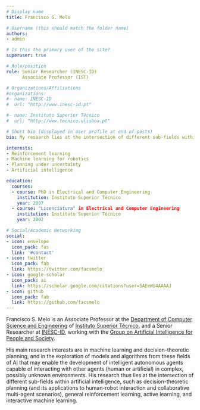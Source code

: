 ```yaml
---
# Display name
title: Francisco S. Melo

# Username (this should match the folder name)
authors:
- admin

# Is this the primary user of the site?
superuser: true

# Role/position
role: Senior Researcher (INESC-ID)
      Associate Professor (IST)

# Organizations/Affiliations
#organizations:
#- name: INESC-ID
#  url: "http://www.inesc-id.pt"

#- name: Instituto Superior Técnico
#  url: "http://www.tecnico.ulisboa.pt"

# Short bio (displayed in user profile at end of posts)
bio: My research lies at the intersection of different sub-fields within artificial intelligence, such as decision-theoretic planning (and its applications to human-robot interaction and collaborative multiagent scenarios), general reinforcement learning, active learning, and interactive machine learning.

interests:
- Reinforcement learning
- Machine learning for robotics
- Planning under uncertainty
- Artificial intelligence

education:
  courses:
  - course: PhD in Electrical and Computer Engineering
    institution: Instituto Superior Técnico
    year: 2007
  - course: "Licenciatura" in Electrical and Computer Engineering
    institution: Instituto Superior Técnico
    year: 2002

# Social/Academic Networking
social:
- icon: envelope
  icon_pack: fas
  link: '#contact'
- icon: twitter
  icon_pack: fab
  link: https://twitter.com/facsmelo
- icon: google-scholar
  icon_pack: ai
  link: https://scholar.google.com/citations?user=5AEeWU4AAAAJ
- icon: github
  icon_pack: fab
  link: https://github.com/facsmelo
---
```


Francisco S. Melo is an Associate Professor at the [Department of Computer Science and Engineering](https://dei.tecnico.ulisboa.pt/) of [Instituto Superior Técnico](http://www.tecnico.ulisboa.pt), and a Senior Researcher at [INESC-ID](http://www.inesc-id.pt), working with the [Group on Artificial Intelligence for People and Society](http://gaips.inesc-id.pt).

His main research interests are in machine learning and decision-theoretic planning, and in the exploration of models and algorithms from these fields of AI that may enable the development of intelligent autonomous agents capable of interacting with other agents (human or artificial) in complex, possibly unknown environments. His research thus lies at the intersection of different sub-fields within artificial intelligence, such as decision-theoretic planning (and its applications to human-robot interaction and collaborative multi-agent scenarios), general reinforcement learning, active learning, and interactive machine learning.